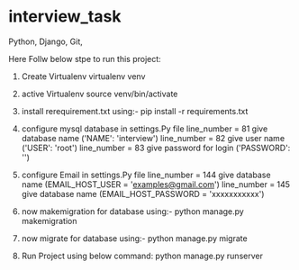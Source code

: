 # interview_task
Python, Django, Git,


Here Follw below stpe to run this project:
1. Create Virtualenv 
	virtualenv venv

2. active Virtualenv
	source venv/bin/activate

3. install rerequirement.txt using:-
	pip install -r requirements.txt

4. configure mysql database in settings.Py file
	line_number = 81 give database name ('NAME': 'interview')
	line_number = 82 give user name ('USER': 'root')
	line_number = 83 give password for login ('PASSWORD': '')

5. configure Email in settings.Py file
	line_number = 144 give database name (EMAIL_HOST_USER = 'examples@gmail.com')
	line_number = 145 give database name (EMAIL_HOST_PASSWORD = 'xxxxxxxxxxx')

6. now makemigration for database using:-
	python manage.py makemigration

7. now migrate for database using:-
	python manage.py migrate

8. Run Project using below command:
	python manage.py runserver
 